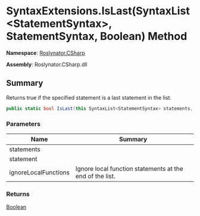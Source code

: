 # SyntaxExtensions\.IsLast\(SyntaxList\<StatementSyntax>, StatementSyntax, Boolean\) Method

**Namespace**: [Roslynator.CSharp](../../README.md)

**Assembly**: Roslynator\.CSharp\.dll

## Summary

Returns true if the specified statement is a last statement in the list\.

```csharp
public static bool IsLast(this SyntaxList<StatementSyntax> statements, StatementSyntax statement, bool ignoreLocalFunctions)
```

### Parameters

| Name | Summary |
| ---- | ------- |
| statements | |
| statement | |
| ignoreLocalFunctions | Ignore local function statements at the end of the list\. |

### Returns

[Boolean](https://docs.microsoft.com/en-us/dotnet/api/system.boolean)

